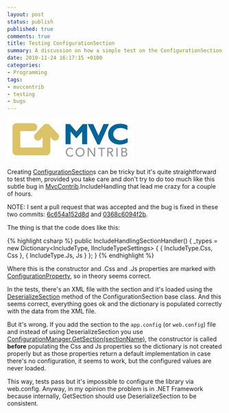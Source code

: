 ```yaml
---
layout: post
status: publish
published: true
comments: true
title: Testing ConfigurationSection
summary: A discussion on how a simple test on the ConfigurationSection may work but won't do it on a real environment because the way the classes are constructed
date: 2010-11-24 16:17:15 +0100
categories:
- Programming
tags:
- mvccontrib
- testing
- bugs
---
```

![MVC Contrib Logo](/images/logoset-final.jpg)

Creating [ConfigurationSection](http://msdn.microsoft.com/en-us/library/system.configuration.configurationsection.aspx)s can be tricky but it's quite straightforward to test them, provided you take care and don't try to do too much like this subtle bug in [MvcContrib](http://mvccontrib.codeplex.com/).IncludeHandling that lead me crazy for a couple of hours.

NOTE: I sent a pull request that was accepted and the bug is fixed in these two commits: [6c654a152d8d](https://mvccontrib.codeplex.com/SourceControl/changeset/6c654a152d8d) and [0368c6094f2b](https://mvccontrib.codeplex.com/SourceControl/changeset/0368c6094f2b).

The thing is that the code does like this:

{% highlight csharp %}
public IncludeHandlingSectionHandler()
{
    _types = new Dictionary<IncludeType, IIncludeTypeSettings>
    {
        { IncludeType.Css, Css },
        { IncludeType.Js, Js }
    };
}
{% endhighlight %}

Where this is the constructor and .Css and .Js properties are marked with [ConfigurationProperty](http://msdn.microsoft.com/en-us/library/system.configuration.configurationpropertyattribute.aspx), so in theory seems correct.

In the tests, there's an XML file with the section and it's loaded using the [DeserializeSection](http://msdn.microsoft.com/en-us/library/system.configuration.configurationsection.deserializesection.aspx) method of the ConfigurationSection base class. And this seems correct, everything goes ok and the dictionary is populated correctly with the data from the XML file.

But it's wrong. If you add the section to the `app.config` (or `web.config`) file and instead of using DeserializeSection you use [ConfigurationManager.GetSection(sectionName)](http://msdn.microsoft.com/en-us/library/system.configuration.configurationmanager.getsection.aspx), the constructor is called **before** populating the Css and Js properties so the dictionary is not created properly but as those properties return a default implementation in case there's no configuration, it seems to work, but the configured values are never loaded.

This way, tests pass but it's impossible to configure the library via web.config. Anyway, in my opinion the problem is in .NET Framework because internally, GetSection should use DeserializeSection to be consistent.